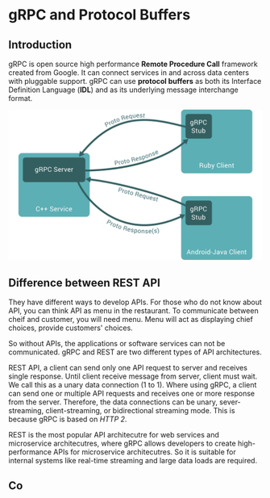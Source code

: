 # gRPC and Protocol Buffers

## Introduction

gRPC is  open source high performance **Remote Procedure Call** framework created from Google. It can connect services in and across data centers with pluggable support. gRPC can use **protocol buffers** as both its Interface Definition Language (**IDL**) and as its underlying message interchange format. 

![fig1](img/fig1.svg)


## Difference between REST API

They have different ways to develop APIs. For those who do not know about API, you can think API as menu in the restaurant. To communicate between cheif and customer, you will need menu. Menu will act as displaying chief choices, provide customers' choices. 

So without APIs, the applications or software services can not be communicated. gRPC and REST are two different types of API architectures. 

REST API, a client can send only one API request to server and receives single response. Until client receive message from server, client must wait. We call this as a unary data connection (1 to 1). Where using gRPC, a client can send one or multiple API requests and receives one or more response from the server. Therefore, the data connections can be unary, sever-streaming, client-streaming, or bidirectional streaming mode. This is because gRPC is based on *HTTP 2*.

REST is the most popular API architecutre for web services and microservice architecutres, where gRPC allows developers to create high-performance APIs for microservice architecutres. So it is suitable for internal systems like real-time streaming and large data loads are required. 

## Co